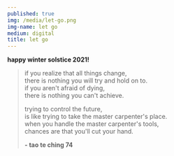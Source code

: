 ```yaml
---
published: true
img: /media/let-go.png
img-name: let go
medium: digital
title: let go
---     
```

  

**happy winter solstice 2021!**
  
> if you realize that all things change,  
> there is nothing you will try and hold on to.  
> if you aren't afraid of dying,  
> there is nothing you can't achieve.  
>  
> trying to control the future,  
> is like trying to take the master carpenter's place.  
> when you handle the master carpenter's tools,  
> chances are that you'll cut your hand.  
> 
> **- tao te ching 74**
